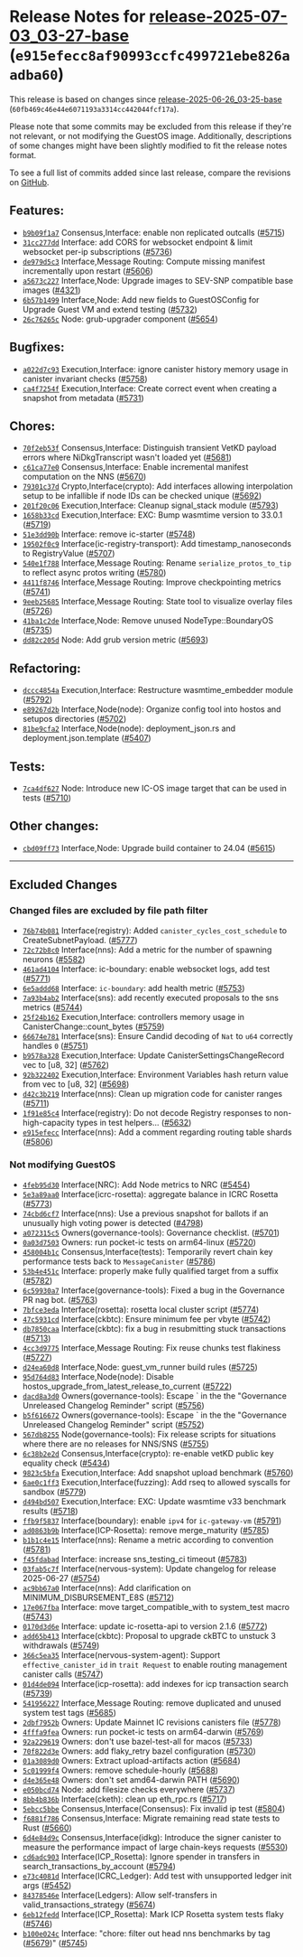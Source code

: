 Release Notes for [release-2025-07-03\_03-27-base](https://github.com/dfinity/ic/tree/release-2025-07-03_03-27-base) (`e915efecc8af90993ccfc499721ebe826aadba60`)
=================================================================================================================================================================

This release is based on changes since [release-2025-06-26\_03-25-base](https://dashboard.internetcomputer.org/release/60fb469c46e44e6071193a3314cc442044fcf17a) (`60fb469c46e44e6071193a3314cc442044fcf17a`).

Please note that some commits may be excluded from this release if they're not relevant, or not modifying the GuestOS image.
Additionally, descriptions of some changes might have been slightly modified to fit the release notes format.

To see a full list of commits added since last release, compare the revisions on [GitHub](https://github.com/dfinity/ic/compare/release-2025-06-26_03-25-base...release-2025-07-03_03-27-base).

Features:
---------

* [`b9b09f1a7`](https://github.com/dfinity/ic/commit/b9b09f1a7) Consensus,Interface: enable non replicated outcalls ([#5715](https://github.com/dfinity/ic/pull/5715))
* [`31cc277dd`](https://github.com/dfinity/ic/commit/31cc277dd) Interface: add CORS for websocket endpoint & limit websocket per-ip subscriptions ([#5736](https://github.com/dfinity/ic/pull/5736))
* [`de979d5c3`](https://github.com/dfinity/ic/commit/de979d5c3) Interface,Message Routing: Compute missing manifest incrementally upon restart ([#5606](https://github.com/dfinity/ic/pull/5606))
* [`a5673c227`](https://github.com/dfinity/ic/commit/a5673c227) Interface,Node: Upgrade images to SEV-SNP compatible base images ([#4321](https://github.com/dfinity/ic/pull/4321))
* [`6b57b1499`](https://github.com/dfinity/ic/commit/6b57b1499) Interface,Node: Add new fields to GuestOSConfig for Upgrade Guest VM and extend testing ([#5732](https://github.com/dfinity/ic/pull/5732))
* [`26c76265c`](https://github.com/dfinity/ic/commit/26c76265c) Node: grub-upgrader component ([#5654](https://github.com/dfinity/ic/pull/5654))

Bugfixes:
---------

* [`a022d7c93`](https://github.com/dfinity/ic/commit/a022d7c93) Execution,Interface: ignore canister history memory usage in canister invariant checks ([#5758](https://github.com/dfinity/ic/pull/5758))
* [`ca4f7254f`](https://github.com/dfinity/ic/commit/ca4f7254f) Execution,Interface: Create correct event when creating a snapshot from metadata ([#5731](https://github.com/dfinity/ic/pull/5731))

Chores:
-------

* [`70f2eb53f`](https://github.com/dfinity/ic/commit/70f2eb53f) Consensus,Interface: Distinguish transient VetKD payload errors where NiDkgTranscript wasn't loaded yet ([#5681](https://github.com/dfinity/ic/pull/5681))
* [`c61ca77e0`](https://github.com/dfinity/ic/commit/c61ca77e0) Consensus,Interface: Enable incremental manifest computation on the NNS ([#5670](https://github.com/dfinity/ic/pull/5670))
* [`79301c37d`](https://github.com/dfinity/ic/commit/79301c37d) Crypto,Interface(crypto): Add interfaces allowing interpolation setup to be infallible if node IDs can be checked unique ([#5692](https://github.com/dfinity/ic/pull/5692))
* [`201f20c06`](https://github.com/dfinity/ic/commit/201f20c06) Execution,Interface: Cleanup signal\_stack module ([#5793](https://github.com/dfinity/ic/pull/5793))
* [`1658b33cd`](https://github.com/dfinity/ic/commit/1658b33cd) Execution,Interface: EXC: Bump wasmtime version to 33.0.1 ([#5719](https://github.com/dfinity/ic/pull/5719))
* [`51e3dd90b`](https://github.com/dfinity/ic/commit/51e3dd90b) Interface: remove ic-starter ([#5748](https://github.com/dfinity/ic/pull/5748))
* [`19502f0c9`](https://github.com/dfinity/ic/commit/19502f0c9) Interface(ic-registry-transport): Add timestamp\_nanoseconds to RegistryValue ([#5707](https://github.com/dfinity/ic/pull/5707))
* [`540e1f788`](https://github.com/dfinity/ic/commit/540e1f788) Interface,Message Routing: Rename `serialize_protos_to_tip` to reflect async protos writing ([#5780](https://github.com/dfinity/ic/pull/5780))
* [`4411f8746`](https://github.com/dfinity/ic/commit/4411f8746) Interface,Message Routing: Improve checkpointing metrics ([#5741](https://github.com/dfinity/ic/pull/5741))
* [`9eeb25685`](https://github.com/dfinity/ic/commit/9eeb25685) Interface,Message Routing: State tool to visualize overlay files ([#5726](https://github.com/dfinity/ic/pull/5726))
* [`41ba1c2de`](https://github.com/dfinity/ic/commit/41ba1c2de) Interface,Node: Remove unused NodeType::BoundaryOS ([#5735](https://github.com/dfinity/ic/pull/5735))
* [`dd82c205d`](https://github.com/dfinity/ic/commit/dd82c205d) Node: Add grub version metric ([#5693](https://github.com/dfinity/ic/pull/5693))

Refactoring:
------------

* [`dccc4854a`](https://github.com/dfinity/ic/commit/dccc4854a) Execution,Interface: Restructure wasmtime\_embedder module ([#5792](https://github.com/dfinity/ic/pull/5792))
* [`e89267d2b`](https://github.com/dfinity/ic/commit/e89267d2b) Interface,Node(node): Organize config tool into hostos and setupos directories ([#5702](https://github.com/dfinity/ic/pull/5702))
* [`81be9cfa2`](https://github.com/dfinity/ic/commit/81be9cfa2) Interface,Node(node): deployment\_json.rs and deployment.json.template ([#5407](https://github.com/dfinity/ic/pull/5407))

Tests:
------

* [`7ca4df627`](https://github.com/dfinity/ic/commit/7ca4df627) Node: Introduce new IC-OS image target that can be used in tests ([#5710](https://github.com/dfinity/ic/pull/5710))

Other changes:
--------------

* [`cbd09ff73`](https://github.com/dfinity/ic/commit/cbd09ff73) Interface,Node: Upgrade build container to 24.04 ([#5615](https://github.com/dfinity/ic/pull/5615))

---------------------------------------

## Excluded Changes

### Changed files are excluded by file path filter
* [`76b74b081`](https://github.com/dfinity/ic/commit/76b74b081) Interface(registry): Added `canister_cycles_cost_schedule` to CreateSubnetPayload. ([#5777](https://github.com/dfinity/ic/pull/5777))
* [`72c72b8c0`](https://github.com/dfinity/ic/commit/72c72b8c0) Interface(nns): Add a metric for the number of spawning neurons ([#5582](https://github.com/dfinity/ic/pull/5582))
* [`461ad4104`](https://github.com/dfinity/ic/commit/461ad4104) Interface: ic-boundary: enable websocket logs, add test ([#5771](https://github.com/dfinity/ic/pull/5771))
* [`6e5addd68`](https://github.com/dfinity/ic/commit/6e5addd68) Interface: `ic-boundary`: add health metric ([#5753](https://github.com/dfinity/ic/pull/5753))
* [`7a93b4ab2`](https://github.com/dfinity/ic/commit/7a93b4ab2) Interface(sns): add recently executed proposals to the sns metrics ([#5744](https://github.com/dfinity/ic/pull/5744))
* [`25f24b162`](https://github.com/dfinity/ic/commit/25f24b162) Execution,Interface: controllers memory usage in CanisterChange::count\_bytes ([#5759](https://github.com/dfinity/ic/pull/5759))
* [`66674e781`](https://github.com/dfinity/ic/commit/66674e781) Interface(sns): Ensure Candid decoding of `Nat` to `u64` correctly handles `0` ([#5751](https://github.com/dfinity/ic/pull/5751))
* [`b9578a328`](https://github.com/dfinity/ic/commit/b9578a328) Execution,Interface: Update CanisterSettingsChangeRecord vec to [u8, 32] ([#5762](https://github.com/dfinity/ic/pull/5762))
* [`92b322402`](https://github.com/dfinity/ic/commit/92b322402) Execution,Interface: Environment Variables hash return value from vec to [u8, 32] ([#5698](https://github.com/dfinity/ic/pull/5698))
* [`d42c3b219`](https://github.com/dfinity/ic/commit/d42c3b219) Interface(nns): Clean up migration code for canister ranges ([#5711](https://github.com/dfinity/ic/pull/5711))
* [`1f91e85c4`](https://github.com/dfinity/ic/commit/1f91e85c4) Interface(registry): Do not decode Registry responses to non-high-capacity types in test helpers... ([#5632](https://github.com/dfinity/ic/pull/5632))
* [`e915efecc`](https://github.com/dfinity/ic/commit/e915efecc) Interface(nns): Add a comment regarding routing table shards ([#5806](https://github.com/dfinity/ic/pull/5806))

### Not modifying GuestOS
* [`4feb95d30`](https://github.com/dfinity/ic/commit/4feb95d30) Interface(NRC): Add Node metrics to NRC ([#5454](https://github.com/dfinity/ic/pull/5454))
* [`5e3a89aa0`](https://github.com/dfinity/ic/commit/5e3a89aa0) Interface(icrc-rosetta): aggregate balance in ICRC Rosetta ([#5773](https://github.com/dfinity/ic/pull/5773))
* [`74cbd6cf7`](https://github.com/dfinity/ic/commit/74cbd6cf7) Interface(nns): Use a previous snapshot for ballots if an unusually high voting power is detected ([#4798](https://github.com/dfinity/ic/pull/4798))
* [`a072315c5`](https://github.com/dfinity/ic/commit/a072315c5) Owners(governance-tools): Governance checklist. ([#5701](https://github.com/dfinity/ic/pull/5701))
* [`0a03d7503`](https://github.com/dfinity/ic/commit/0a03d7503) Owners: run pocket-ic tests on arm64-linux ([#5720](https://github.com/dfinity/ic/pull/5720))
* [`458004b1c`](https://github.com/dfinity/ic/commit/458004b1c) Consensus,Interface(tests): Temporarily revert chain key performance tests back to `MessageCanister` ([#5786](https://github.com/dfinity/ic/pull/5786))
* [`53b4e451c`](https://github.com/dfinity/ic/commit/53b4e451c) Interface: properly make fully qualified target from a suffix ([#5782](https://github.com/dfinity/ic/pull/5782))
* [`6c59930a7`](https://github.com/dfinity/ic/commit/6c59930a7) Interface(governance-tools): Fixed a bug in the Governance PR nag bot. ([#5763](https://github.com/dfinity/ic/pull/5763))
* [`7bfce3eda`](https://github.com/dfinity/ic/commit/7bfce3eda) Interface(rosetta): rosetta local cluster script ([#5774](https://github.com/dfinity/ic/pull/5774))
* [`47c5931cd`](https://github.com/dfinity/ic/commit/47c5931cd) Interface(ckbtc): Ensure minimum fee per vbyte ([#5742](https://github.com/dfinity/ic/pull/5742))
* [`db7850caa`](https://github.com/dfinity/ic/commit/db7850caa) Interface(ckbtc): fix a bug in resubmitting stuck transactions ([#5713](https://github.com/dfinity/ic/pull/5713))
* [`4cc3d9775`](https://github.com/dfinity/ic/commit/4cc3d9775) Interface,Message Routing: Fix reuse chunks test flakiness ([#5727](https://github.com/dfinity/ic/pull/5727))
* [`d24ea60d8`](https://github.com/dfinity/ic/commit/d24ea60d8) Interface,Node: guest\_vm\_runner build rules ([#5725](https://github.com/dfinity/ic/pull/5725))
* [`95d764d83`](https://github.com/dfinity/ic/commit/95d764d83) Interface,Node(node): Disable hostos\_upgrade\_from\_latest\_release\_to\_current ([#5722](https://github.com/dfinity/ic/pull/5722))
* [`dacd8a3d0`](https://github.com/dfinity/ic/commit/dacd8a3d0) Owners(governance-tools): Escape ` in the the "Governance Unreleased Changelog Reminder" script ([#5756](https://github.com/dfinity/ic/pull/5756))
* [`b5f616672`](https://github.com/dfinity/ic/commit/b5f616672) Owners(governance-tools): Escape ` in the the "Governance Unreleased Changelog Reminder" script ([#5752](https://github.com/dfinity/ic/pull/5752))
* [`567db8255`](https://github.com/dfinity/ic/commit/567db8255) Node(governance-tools): Fix release scripts for situations where there are no releases for NNS/SNS ([#5755](https://github.com/dfinity/ic/pull/5755))
* [`6c38b2e2d`](https://github.com/dfinity/ic/commit/6c38b2e2d) Consensus,Interface(crypto): re-enable vetKD public key equality check ([#5434](https://github.com/dfinity/ic/pull/5434))
* [`9823c5bfa`](https://github.com/dfinity/ic/commit/9823c5bfa) Execution,Interface: Add snapshot upload benchmark ([#5760](https://github.com/dfinity/ic/pull/5760))
* [`6ae0c1ff3`](https://github.com/dfinity/ic/commit/6ae0c1ff3) Execution,Interface(fuzzing): Add rseq to allowed syscalls for sandbox ([#5779](https://github.com/dfinity/ic/pull/5779))
* [`d494bd507`](https://github.com/dfinity/ic/commit/d494bd507) Execution,Interface: EXC: Update wasmtime v33 benchmark results ([#5718](https://github.com/dfinity/ic/pull/5718))
* [`ffb9f5837`](https://github.com/dfinity/ic/commit/ffb9f5837) Interface(boundary): enable `ipv4` for `ic-gateway-vm` ([#5791](https://github.com/dfinity/ic/pull/5791))
* [`ad0863b9b`](https://github.com/dfinity/ic/commit/ad0863b9b) Interface(ICP-Rosetta): remove merge\_maturity ([#5785](https://github.com/dfinity/ic/pull/5785))
* [`b1b1c4e15`](https://github.com/dfinity/ic/commit/b1b1c4e15) Interface(nns): Rename a metric according to convention ([#5781](https://github.com/dfinity/ic/pull/5781))
* [`f45fdabad`](https://github.com/dfinity/ic/commit/f45fdabad) Interface: increase sns\_testing\_ci timeout ([#5783](https://github.com/dfinity/ic/pull/5783))
* [`03fab5c7f`](https://github.com/dfinity/ic/commit/03fab5c7f) Interface(nervous-system): Update changelog for release 2025-06-27 ([#5754](https://github.com/dfinity/ic/pull/5754))
* [`ac9bb67a0`](https://github.com/dfinity/ic/commit/ac9bb67a0) Interface(nns): Add clarification on MINIMUM\_DISBURSEMENT\_E8S ([#5712](https://github.com/dfinity/ic/pull/5712))
* [`17e067fba`](https://github.com/dfinity/ic/commit/17e067fba) Interface: move target\_compatible\_with to system\_test macro ([#5743](https://github.com/dfinity/ic/pull/5743))
* [`0170d3d6e`](https://github.com/dfinity/ic/commit/0170d3d6e) Interface: update ic-rosetta-api to version 2.1.6 ([#5772](https://github.com/dfinity/ic/pull/5772))
* [`add65b413`](https://github.com/dfinity/ic/commit/add65b413) Interface(ckbtc): Proposal to upgrade ckBTC to unstuck 3 withdrawals ([#5749](https://github.com/dfinity/ic/pull/5749))
* [`366c5ea35`](https://github.com/dfinity/ic/commit/366c5ea35) Interface(nervous-system-agent): Support `effective_canister_id` in `trait Request` to enable routing management canister calls ([#5747](https://github.com/dfinity/ic/pull/5747))
* [`01d4de094`](https://github.com/dfinity/ic/commit/01d4de094) Interface(icp-rosetta): add indexes for icp transaction search ([#5739](https://github.com/dfinity/ic/pull/5739))
* [`541956227`](https://github.com/dfinity/ic/commit/541956227) Interface,Message Routing: remove duplicated and unused system test tags ([#5685](https://github.com/dfinity/ic/pull/5685))
* [`2dbf7952b`](https://github.com/dfinity/ic/commit/2dbf7952b) Owners: Update Mainnet IC revisions canisters file ([#5778](https://github.com/dfinity/ic/pull/5778))
* [`4fffa9fea`](https://github.com/dfinity/ic/commit/4fffa9fea) Owners: run pocket-ic tests on arm64-darwin ([#5769](https://github.com/dfinity/ic/pull/5769))
* [`92a229619`](https://github.com/dfinity/ic/commit/92a229619) Owners: don't use bazel-test-all for macos ([#5733](https://github.com/dfinity/ic/pull/5733))
* [`70f822d3e`](https://github.com/dfinity/ic/commit/70f822d3e) Owners: add flaky\_retry bazel configuration ([#5730](https://github.com/dfinity/ic/pull/5730))
* [`01a3089d0`](https://github.com/dfinity/ic/commit/01a3089d0) Owners: Extract upload-artifacts action ([#5684](https://github.com/dfinity/ic/pull/5684))
* [`5c01999f4`](https://github.com/dfinity/ic/commit/5c01999f4) Owners: remove schedule-hourly ([#5688](https://github.com/dfinity/ic/pull/5688))
* [`d4e365e48`](https://github.com/dfinity/ic/commit/d4e365e48) Owners: don't set amd64-darwin PATH ([#5690](https://github.com/dfinity/ic/pull/5690))
* [`e050bcd74`](https://github.com/dfinity/ic/commit/e050bcd74) Node: add filesize checks everywhere ([#5737](https://github.com/dfinity/ic/pull/5737))
* [`8bb4b836b`](https://github.com/dfinity/ic/commit/8bb4b836b) Interface(cketh): clean up eth\_rpc.rs ([#5717](https://github.com/dfinity/ic/pull/5717))
* [`5ebcc5bbe`](https://github.com/dfinity/ic/commit/5ebcc5bbe) Consensus,Interface(Consensus): Fix invalid ip test ([#5804](https://github.com/dfinity/ic/pull/5804))
* [`f6881f786`](https://github.com/dfinity/ic/commit/f6881f786) Consensus,Interface: Migrate remaining read state tests to Rust ([#5660](https://github.com/dfinity/ic/pull/5660))
* [`6d4e84d9c`](https://github.com/dfinity/ic/commit/6d4e84d9c) Consensus,Interface(idkg): Introduce the signer canister to measure the performance impact of large chain-keys requests ([#5530](https://github.com/dfinity/ic/pull/5530))
* [`cd6adc903`](https://github.com/dfinity/ic/commit/cd6adc903) Interface(ICP\_Rosetta): Ignore spender in transfers in search\_transactions\_by\_account ([#5794](https://github.com/dfinity/ic/pull/5794))
* [`e73c4081d`](https://github.com/dfinity/ic/commit/e73c4081d) Interface(ICRC\_Ledger): Add test with unsupported ledger init args ([#5452](https://github.com/dfinity/ic/pull/5452))
* [`84378546e`](https://github.com/dfinity/ic/commit/84378546e) Interface(Ledgers): Allow self-transfers in valid\_transactions\_strategy ([#5674](https://github.com/dfinity/ic/pull/5674))
* [`6eb12fedd`](https://github.com/dfinity/ic/commit/6eb12fedd) Interface(ICP\_Rosetta): Mark ICP Rosetta system tests flaky ([#5746](https://github.com/dfinity/ic/pull/5746))
* [`b100e024c`](https://github.com/dfinity/ic/commit/b100e024c) Interface: "chore: filter out head nns benchmarks by tag ([#5679](https://github.com/dfinity/ic/pull/5679))" ([#5745](https://github.com/dfinity/ic/pull/5745))
